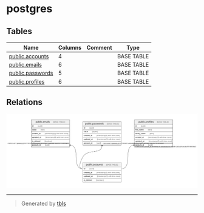 # postgres

## Tables

| Name | Columns | Comment | Type |
| ---- | ------- | ------- | ---- |
| [public.accounts](public.accounts.md) | 4 |  | BASE TABLE |
| [public.emails](public.emails.md) | 6 |  | BASE TABLE |
| [public.passwords](public.passwords.md) | 5 |  | BASE TABLE |
| [public.profiles](public.profiles.md) | 6 |  | BASE TABLE |

## Relations

![er](schema.svg)

---

> Generated by [tbls](https://github.com/k1LoW/tbls)
